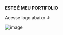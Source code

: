**ESTE É MEU PORTIFOLIO**

Acesse logo abaixo ↓

![image](https://github.com/manuemiliano/manuemiliano/assets/169176875/d487e736-2168-43f9-b32c-496a88e22e0b)

